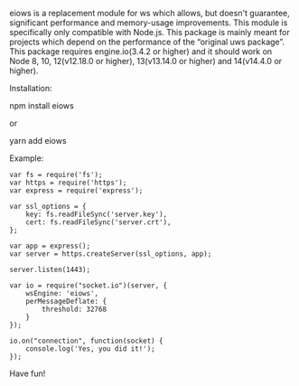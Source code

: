 eiows is a replacement module for ws which allows, but doesn't guarantee, significant performance and memory-usage improvements. This module is specifically only compatible with Node.js.
This package is mainly meant for projects which depend on the performance of the “original uws package”. This package requires engine.io(3.4.2 or higher) and it should work on Node 8, 10, 12(v12.18.0 or higher), 13(v13.14.0 or higher) and 14(v14.4.0 or higher).

Installation:

npm install eiows

or

yarn add eiows


Example:

    var fs = require('fs');
    var https = require('https');
    var express = require('express');

    var ssl_options = {
        key: fs.readFileSync('server.key'),
        cert: fs.readFileSync('server.crt'),
    };

    var app = express();
    var server = https.createServer(ssl_options, app);

    server.listen(1443);

    var io = require("socket.io")(server, {
        wsEngine: 'eiows',
        perMessageDeflate: {
            threshold: 32768
        }
    });

    io.on("connection", function(socket) {
        console.log('Yes, you did it!');
    });


Have fun!
